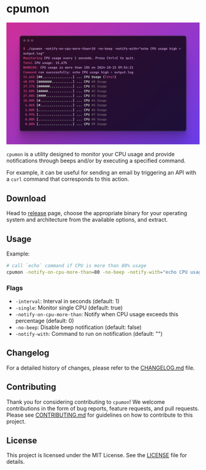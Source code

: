 # cpumon

![CPU Monitor Screenshot](screenshot.png)

`cpumon` is a utility designed to monitor your CPU usage and provide notifications through beeps and/or by executing a specified command.

For example, it can be useful for sending an email by triggering an API with a `curl` command that corresponds to this action.

## Download

Head to [release](https://github.com/tonywei92/cpumon/releases/latest) page, choose the appropriate binary for your operating system and architecture from the available options, and extract.

## Usage

Example:

```sh
# call `echo` command if CPU is more than 80% usage
cpumon -notify-on-cpu-more-than=80 -no-beep -notify-with="echo CPU usage high > output.log"
```

### Flags

- `-interval`: Interval in seconds (default: 1)
- `-single`: Monitor single CPU (default: true)
- `-notify-on-cpu-more-than`: Notify when CPU usage exceeds this percentage (default: 0)
- `-no-beep`: Disable beep notification (default: false)
- `-notify-with`: Command to run on notification (default: "")

## Changelog

For a detailed history of changes, please refer to the [CHANGELOG.md](CHANGELOG.md) file.

## Contributing

Thank you for considering contributing to `cpumon`! We welcome contributions in the form of bug reports, feature requests, and pull requests. Please see [CONTRIBUTING.md](CONTRIBUTING.md) for guidelines on how to contribute to this project.

## License

This project is licensed under the MIT License. See the [LICENSE](LICENSE) file for details.

